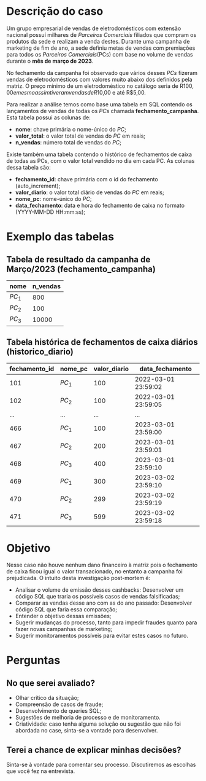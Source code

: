 # Descrição do caso
Um grupo empresarial de vendas de eletrodomésticos com extensão nacional possuí milhares de *Parceiros Comerciais* filiados que compram os produtos da sede e realizam a venda destes. Durante uma campanha de marketing de fim de ano, a sede definiu metas de vendas com premiações para todos os *Parceiros Comerciais*(PCs) com base no volume de vendas durante o **mês de março de 2023**.

No fechamento da campanha foi observado que vários desses *PCs* fizeram vendas de eletrodomésticos com valores muito abaixo dos definidos pela matriz. O preço mínimo de um eletrodoméstico no catálogo seria de R$100,00 e mesmo assim tiveram vendas de R$10,00 e até R$5,00.

Para realizar a análise temos como base uma tabela em SQL contendo os lançamentos de vendas de todas os *PCs* chamada **fechamento_campanha**. Esta tabela possui as colunas de:

- **nome**: chave primária o nome-único do *PC*; 
- **valor_total**: o valor total de vendas do *PC* em reais;  
- **n_vendas**: número total de vendas do *PC*;

Existe também uma tabela contendo o histórico de fechamentos de caixa de todas as PCs, com o valor total vendido no dia em cada PC. As colunas dessa tabela são:
- **fechamento_id**: chave primária com o id do fechamento (auto_increment); 
- **valor_diario**: o valor total diário de vendas do *PC* em reais;  
- **nome_pc**: nome-único do *PC*;
- **data_fechamento**: data e hora do fechamento de caixa no formato (YYYY-MM-DD HH:mm:ss);

# Exemplo das tabelas

## Tabela de resultado da campanha de Março/2023 (fechamento_campanha)
|  nome  | n_vendas |
|--------|----------|
| $PC_1$ | 800      |
| $PC_2$ | 100      |
| $PC_3$ | 10000    |

## Tabela histórica de fechamentos de caixa diários (historico_diario)
| fechamento_id | nome_pc   | valor_diario | data_fechamento     |
|---------------|-----------|--------------|---------------------|
| 101           | $PC_1$    | 100          | 2022-03-01 23:59:02 |
| 102           | $PC_2$    | 100          | 2022-03-01 23:59:05 |
| ...           | ...    | ...          | ... |
| 466           | $PC_1$    | 100          | 2023-03-01 23:59:00 |
| 467           | $PC_2$    | 200          | 2023-03-01 23:59:01 |
| 468           | $PC_3$    | 400          | 2023-03-01 23:59:10 |
| 469           | $PC_1$    | 300          | 2023-03-02 23:59:10 |
| 470           | $PC_2$    | 299          | 2023-03-02 23:59:19 |
| 471           | $PC_3$    | 599          | 2023-03-02 23:59:18 |

# Objetivo
Nesse caso não houve nenhum dano financeiro à matriz pois o fechamento de caixa ficou igual o valor transacionado, no entanto a campanha foi prejudicada. O intuito desta investigação post-mortem é:
- Analisar o volume de emissão desses cashbacks: Desenvolver um código SQL que traria os possíveis casos de vendas falsificadas;
- Comparar as vendas desse ano com as do ano passado: Desenvolver código SQL que faria essa comparação;
- Entender o objetivo dessas emissões;
- Sugerir mudanças do processo, tanto para impedir fraudes quanto para fazer novas campanhas de marketing;
- Sugerir monitoramentos possíveis para evitar estes casos no futuro.

# Perguntas
## No que serei avaliado?
- Olhar crítico da situação;
- Compreensão de casos de fraude;
- Desenvolvimento de queries SQL; 
- Sugestões de melhoria de processo e de monitoramento.
- Criatividade: caso tenha alguma solução ou sugestão que não foi abordada no case, sinta-se a vontade para desenvolver.

## Terei a chance de explicar minhas decisões?
Sinta-se à vontade para comentar seu processo. Discutiremos as escolhas que você fez na entrevista.
